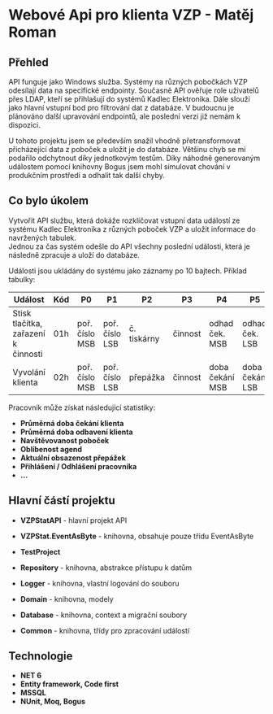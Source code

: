 ﻿# Webové Api pro klienta VZP -  Matěj Roman

## Přehled

API funguje jako Windows služba. Systémy na různých pobočkách VZP odesílají data na specifické endpointy. Současně API ověřuje role uživatelů přes LDAP, kteří se přihlašují do systémů Kadlec Elektronika. Dále slouží jako hlavní vstupní bod pro filtrování dat z databáze. V budoucnu je plánováno další upravování endpointů, ale poslední verzi již nemám k dispozici.

U tohoto projektu jsem se především snažil vhodně přetransformovat přicházející data z poboček a uložit je do databáze. 
Většinu chyb se mi podařilo odchytnout díky jednotkovým testům. 
Díky náhodně generovaným událostem pomocí knihovny Bogus jsem mohl simulovat chování v produkčním prostředí a odhalit tak další chyby.


## Co bylo úkolem

Vytvořit API službu, která dokáže rozklíčovat vstupní data událostí ze systému Kadlec Elektronika z různých poboček VZP a uložit informace do navržených tabulek.  
Jednou za čas systém odešle do API 
všechny poslední události, která je následně zpracuje a uloží do databáze.

Události jsou ukládány do systému jako záznamy po 10 bajtech.
Příklad tabulky:

| Událost | Kód | P0 | P1 | P2 | P3 | P4 | P5 |
| --------- | --------- | --------- | --------- | --------- | --------- | --------- | --------- |
| Stisk tlačítka, zařazení k činnosti | 01h  | poř. číslo MSB   | poř. číslo LSB  | č. tiskárny | činnost | odhad ček. MSB | odhad ček. LSB |
| Vyvolání klienta | 02h  | poř. číslo MSB   | poř. číslo LSB  | přepážka | činnost | doba čekání MSB | doba čekání LSB |

Pracovník může získat následující statistiky:

- **Průměrná doba čekání klienta**
- **Průměrná doba odbavení klienta**
- **Navštěvovanost poboček**
- **Oblíbenost agend**
- **Aktuální obsazenost přepážek**
- **Přihlášení / Odhlášení pracovníka**
- **...**

## Hlavní částí projektu
- **VZPStatAPI** - hlavní projekt API

- **VZPStat.EventAsByte** - knihovna, obsahuje pouze třídu EventAsByte

- **TestProject**

- **Repository** - knihovna, abstrakce přístupu k datům

- **Logger** - knihovna, vlastní logování do souboru

- **Domain** - knihovna, modely

- **Database** - knihovna, context a migrační soubory

- **Common** - knihovna, třídy pro zpracování událostí

## Technologie

- **NET 6**
- **Entity framework, Code first**
- **MSSQL**
- **NUnit, Moq, Bogus**
